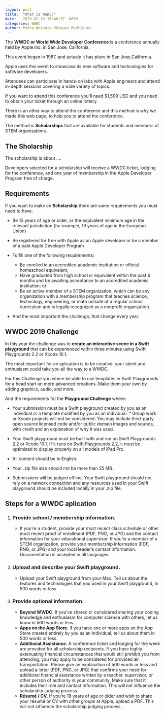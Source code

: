 ```yaml
---
layout: post
title:  "What is WWDC?"
date:   2020-02-18 16:46:37 -0600
categories: WWDC
author: Pedro Antonio Vázquez Rodríguez
---
```


The **WWDC or World Wide Developer Conference** is a conference annually held by Apple Inc. in San Jose, California.

This event began in 1987, and actualy it has place in San Jose,California.

Apple uses this event to showcase its new software and technologies for software developers.

Attendees can participate in hands-on labs with Apple engineers and attend in-depth sessions covering a wide variety of topics.

If you want to attend this conference you'll need $1,599 USD and you need to obtain your ticket through an online lottery.

There is an other way to attend the conference and this method is why we made this web page, to help you to attend the conference.

The method is **Scholarships** that are available for students and members of STEM organizations. 



## The Sholarship 
The scholarship is about ....

Developers selected for a scholarship will receive a WWDC ticket, lodging for the conference, and one year of membership in the Apple Developer Program free of charge.

## Requirements

If you want to make an **Scholarship** there are some requirements you must need to have:

* Be 13 years of age or older, or the equivalent minimum age in the relevant jurisdiction (for example, 16 years of age in the European Union)
* Be registered for free with Apple as an Apple developer or be a member of a paid Apple Developer Program
  
* Fulfill one of the following requirements:
    * Be enrolled in an accredited academic institution or official homeschool equivalent;
    * Have graduated from high school or equivalent within the past 6 months and be awaiting acceptance to an accredited academic institution; or
    * Be an active member of a STEM organization, which can be any organization with a membership program that teaches science, technology, engineering, or math outside of a regular school curriculum and is legally recognized as a nonprofit organization.
  
* And the most important the challenge, that change every year.
  
## WWDC 2019 Challenge

In this year the challenge was to **create an interactive scene in a Swift playground** that can be experienced within three minutes using Swift Playgrounds 2.2 or Xcode 10.1. 

The most important for an aplication is to be creative, your talent and enthusiasm could take you all the way to a WWDC. 

For this Challenge you where be able to use templates in Swift Playgrounds for a head start on more advanced creations. Make them your own by adding graphics, audio, and more.

And the requirements fot the **Playground Challenge** where:
* Your submission must be a Swift playground created by you as an individual or a template modified by you as an individual. * Group work or Xcode projects will not be considered. You may include third-party open source licensed code and/or public domain images and sounds, with credit and an explanation of why it was used.
  
* Your Swift playground must be built with and run on Swift Playgrounds 2.2 or Xcode 10.1. If it runs on Swift Playgrounds 2.2, it must be optimized to display properly on all models of iPad Pro.
  
* All content should be in English.
  
* Your .zip file size should not be more than 25 MB.
  
* Submissions will be judged offline. Your Swift playground should not rely on a network connection and any resources used in your Swift playground should be included locally in your .zip file.


## Steps for a WWDC aplication 

1. ### Provide school / membership information.
   * If you’re a student, provide your most recent class schedule or other most recent proof of enrollment (PDF, PNG, or JPG) and the contact information for your educational supervisor. If you’re a member of a STEM organization, provide your membership information (PDF, PNG, or JPG) and your local leader’s contact information. Documentation is accepted in all languages.

2. ### Upload and describe your Swift playground.
    * Upload your Swift playground from your Mac. Tell us about the features and technologies that you used in your Swift playground, in 500 words or less.

3. ### Provide optional information.
   
    * **Beyond WWDC.** If you've shared or considered sharing your coding knowledge and enthusiasm for computer science with others, let us know in 500 words or less.
   * **Apps on the App Store.** If you have one or more apps on the App Store created entirely by you as an individual, tell us about them in 500 words or less.
   * **Additional Assistance.** A conference ticket and lodging for the week are provided for all scholarship recipients. If you have highly extenuating financial circumstances that would still prohibit you from attending, you may apply to be considered for provided air transportation. Please give an explanation of 500 words or less and upload a letter (PDF, PNG, or JPG) that confirms your need for additional financial assistance written by a teacher, supervisor, or other person of authority in your community. Make sure that it includes their role and contact information. This will not influence the scholarship judging process.
   * **Résumé / CV.** If you’re 18 years of age or older and wish to share your résumé or CV with other groups at Apple, upload a PDF. This will not influence the scholarship judging process.